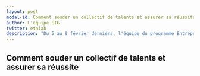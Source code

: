 ```yaml
---
layout: post
modal-id: Comment souder un collectif de talents et assurer sa réussite - Retour sur le bootcamp d'intégration de la promotion 2 des entrepreneurs d'intérêt général
author: L'équipe EIG
twitter: etalab
description: "Du 5 au 9 février derniers, l'équipe du programme Entrepreneur.e d'Intérêt Général a réuni les 28 membres de la promotion 2 lors d'un bootcamp d'intégration. L’objectif : leur donner l’élan et les outils nécessaires pour réussir en 10 mois les 13 défis ambitieux qu’ils ont choisis. Retour sur la conception de cette semaine et ce qui en est ressorti."
---
```

## Comment souder un collectif de talents et assurer sa réussite
